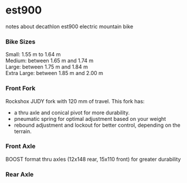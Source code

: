 # est900
notes about decathlon est900 electric mountain bike

### Bike Sizes
Small: 1.55 m to 1.64 m <br>
Medium: between 1.65 m and 1.74 m <br>
Large: between 1.75 m and 1.84 m <br>
Extra Large: between 1.85 m and 2.00 m <br>

### Front Fork
Rockshox JUDY fork with 120 mm of travel.
This fork has:
- a thru axle and conical pivot for more durability.
- pneumatic spring for optimal adjustment based on your weight
- rebound adjustment and lockout for better control, depending on the terrain.

### Front Axle
BOOST format thru axles (12x148 rear, 15x110 front) for greater durability


### Rear Axle

